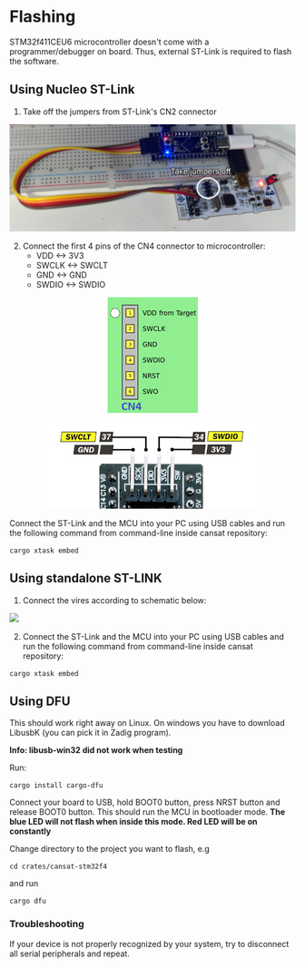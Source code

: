 # Flashing
STM32f411CEU6 microcontroller doesn't come with a programmer/debugger on board. Thus, external ST-Link is required to flash the software.

## Using Nucleo ST-Link
1. Take off the jumpers from ST-Link's CN2 connector

<p align="center">
<img src="assets/stlink-mcu.png">
</p>

2. Connect the first 4 pins of the CN4 connector to microcontroller:
    * VDD   <-> 3V3
    * SWCLK <-> SWCLT
    * GND   <-> GND
    * SWDIO <-> SWDIO

<p align="center">
<img src="assets/stlink-pinout.png">
</p>

<p align="center">
<img src="assets/mcu-stlink-pins.png">
</p>

Connect the ST-Link and the MCU into your PC using USB cables and run the following command from command-line inside cansat repository:

```
cargo xtask embed
```

## Using standalone ST-LINK
1. Connect the vires according to schematic below:
<p>
<img src="https://github.com/grupacosmo/cansat/assets/92270288/cedabacc-694a-4266-8d2e-87d94bb18612">
</p>

2. Connect the ST-Link and the MCU into your PC using USB cables and run the following command from command-line inside cansat repository:

```
cargo xtask embed
```

## Using DFU
This should work right away on Linux.
On windows you have to download LibusbK (you can pick it in Zadig program).


**Info: libusb-win32 did not work when testing**

Run:
```
cargo install cargo-dfu
```
Connect your board to USB, hold BOOT0 button, press NRST button and release BOOT0 button. This should run the MCU in bootloader mode.
**The blue LED will not flash when inside this mode. Red LED will be on constantly**

Change directory to the project you want to flash, e.g
```
cd crates/cansat-stm32f4
```
and run 
```
cargo dfu
```

### Troubleshooting
If your device is not properly recognized by your system, try to disconnect all serial peripherals and repeat.



